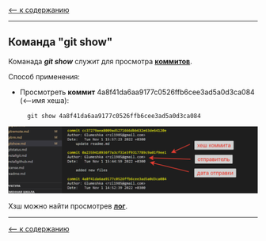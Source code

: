 [<-- к содержанию](./readme.md)

---

## Команда __"git show"__
Команада ___git show___ служит для просмотра [__коммитов__](./gitcommit.md).

Способ применения:

* Просмотреть __коммит__ 4a8f41da6aa9177c0526ffb6cee3ad5a0d3ca084 (<--имя хеша):

        git show 4a8f41da6aa9177c0526ffb6cee3ad5a0d3ca084

![](./assets/status03.png)


Хзш можно найти просмотрев [__лог__](./gitlog.md).

---

[<-- к содержанию](./readme.md)